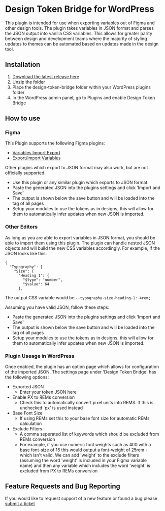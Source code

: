# Design Token Bridge for WordPress
This plugin is intended for use when exporting variables out of Figma and other design tools. The plugin takes variables in JSON format and parses the JSON output into vanilla CSS variables. This allows for greater parity between design and development teams where the majority of styling updates to themes can be automated based on updates made in the design tool.

## Installation
1. [Download the latest release here](https://github.com/squashfold/design-token-bridge/releases)
2. Unzip the folder
3. Place the design-token-bridge folder within your WordPress plugins folder
4. In the WordPress admin panel, go to Plugins and enable Design Token Bridge

## How to use
### Figma
This Plugin supports the following Figma plugins:
* [Variables Import Export](https://www.figma.com/community/plugin/1254848311152928301)
* [Export/Import Variables](https://www.figma.com/community/plugin/1256972111705530093)

Other plugins which export to JSON format may also work, but are not officially supported.

* Use this plugin or any similar plugin which exports to JSON format.
* Paste the generated JSON into the plugins settings and click 'Import and Save'
* The output is shown below the save button and will be loaded into the <head> tag of all pages
* Setup your modules to use the tokens as in designs, this will allow for them to automatically infer updates when new JSON is imported.

### Other Editors
As long as you are able to export variables in JSON format, you should be able to import them using this plugin. The plugin can handle nested JSON objects and will build the new CSS variables accordingly. For example, if the JSON looks like this:

```
{
  "Typography": {
    "Size": {
      "Heading 1": {
        "$type": "number",
        "$value": 64
      },
```

The output CSS variable would be `--typography-size-heading-1: 4rem;` 

Assuming you have valid JSON, follow these steps:
* Paste the generated JSON into the plugins settings and click 'Import and Save'
* The output is shown below the save button and will be loaded into the <head> tag of all pages
* Setup your modules to use the tokens as in designs, this will allow for them to automatically infer updates when new JSON is imported.

### Plugin Useage in WordPress
Once enabled, the plugin has an option page which allows for configuration of the imported JSON. The settings page under 'Design Token Bridge' has the following options:
* Exported JSON
  * Enter your token JSON here
* Enable PX to REMs conversion
  * Check this to automatically convert pixel units into REMS. If this is unchecked 'px' is used instead
* Base Font Size
    * If using REMs set this to your base font size for automatic REMs calculation
* Exclude Filters
    * A comma seperated list of keywords which should be excluded from REMs conversion
    * For example, if you use numeric font weights such as 400 with a base font-size of 16 this would output a font-weight of 25rem - which isn't valid. We can add 'weight' to the exclude filters (assuming the word 'weight' is included in your Figma variable name) and then any variable which includes the word 'weight' is excluded from PX to REMs conversion

## Feature Requests and Bug Reporting
If you would like to request support of a new feature or found a bug please [submit a ticket](https://github.com/squashfold/design-token-bridge/issues/new/choose)

